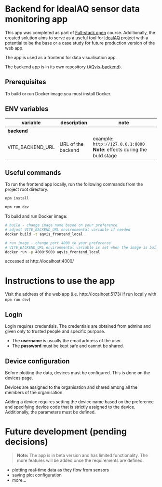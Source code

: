 # Backend for IdealAQ sensor data monitoring app
This app was completed as part of [Full-stack open](fullstackopen.com/en/) course. Additionally, the created solution aims to serve as a useful tool for [IdealAQ](https://idealaq.com/) project with a potential to be the base or a case study for future production version of the web app.

The app is used as a frontend for data visualisation app.

The backend app is in its own repository ([AQvis-backend](https://github.com/drohal3/AQvis-backend)).

## Prerequisites
To build or run Docker image you must install Docker. 

## ENV variables
| variable          | description        | note                                                                      |
|-------------------|--------------------|---------------------------------------------------------------------------|
| **backend**       |                    |                                                                           |
| VITE_BACKEND_URL  | URL of the backend | example: `http://127.0.0.1:8080 ` **Note:** effects during the buld stage |

## Useful commands
To run the frontend app locally, run the following commands from the project root directory.
```bash
npm install
```
```bash
npm run dev
```

To build and run Docker image:
```bash
# build - change image name based on your preference
# adjust VITE_BACKEND_URL environmental variable if needed
docker build -t aqvis_frontend_local .
```
```bash
# run image - change port 4000 to your preference
# VITE_BACKEND_URL environmental variable is set when the image is built
docker run -p 4000:5000 aqvis_frontend_local   
```
accessed at http://localhost:4000/

# Instructions to use the app
Visit the address of the web app (i.e. http://localhost:5173/ if run locally with `npm run dev`)

## Login
Login requires credentials. The credentials are obtained from admins and given only to trusted people and specific purpose.

- The **username** is usually the email address of the user. 
- The **password** must be kept safe and cannot be shared.

## Device configuration
Before plotting the data, devices must be configured. This is done on the devices page.

Devices are assigned to the organisation and shared among all the members of the organisation.

Adding a device requires setting the device name based on the preference and specifying device code that is strictly assigned to the device.
Additionally, the parameters must be defined. 

# Future development (pending decisions)
> **Note:** The app is in beta version and has limited functionality. The more features will be added once the requirements are defined.

- plotting real-time data as they flow from sensors
- saving plot configuration
- more...